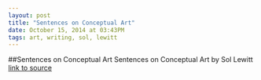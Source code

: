 ```yaml
---
layout: post
title: "Sentences on Conceptual Art"
date: October 15, 2014 at 03:43PM
tags: art, writing, sol, lewitt
---
```

##Sentences on Conceptual Art
Sentences on Conceptual Art
by Sol Lewitt
[link to source](http://ift.tt/1ra4Zbt) 
